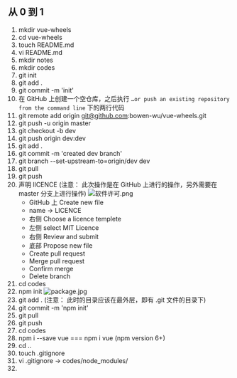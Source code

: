 ## 从 0 到 1

1. mkdir vue-wheels
2. cd vue-wheels
3. touch README.md
4. vi README.md
5. mkdir notes
6. mkdir codes
7. git init
8. git add .
9. git commit -m 'init'
10. 在 GitHub 上创建一个空仓库，之后执行 ` …or push an existing repository from the command line ` 下的两行代码
11. git remote add origin git@github.com:bowen-wu/vue-wheels.git
12. git push -u origin master
13. git checkout -b dev
14. git push origin dev:dev
15. git add .
16. git commit -m 'created dev branch'
17. git branch --set-upstream-to=origin/dev dev
18. git pull
19. git push
20. 声明 lICENCE (注意： 此次操作是在 GitHub 上进行的操作，另外需要在 master 分支上进行操作)
![软件许可.png](https://upload-images.jianshu.io/upload_images/9617841-1221cc136a24bf7f.png?imageMogr2/auto-orient/strip%7CimageView2/2/w/1240)
    - GitHub 上 Create new file
    - name -> LICENCE
    - 右侧 Choose a licence templete
    - 左侧 select MIT Licence
    - 右侧 Review and submit
    - 底部 Propose new file
    - Create pull request
    - Merge pull request
    - Confirm merge
    - Delete branch
21. cd codes
22. npm init
![package.jpg](https://upload-images.jianshu.io/upload_images/9617841-ba9c9522f51fa910.jpg?imageMogr2/auto-orient/strip%7CimageView2/2/w/1240)
23. git add . (注意： 此时的目录应该在最外层，即有 .git 文件的目录下)
24. git commit -m 'npm init'
25. git pull
26. git push
27. cd codes
28. npm i --save vue === npm i vue (npm version 6+)
29. cd ..
30. touch .gitignore
31. vi .gitignore -> codes/node_modules/
32. 